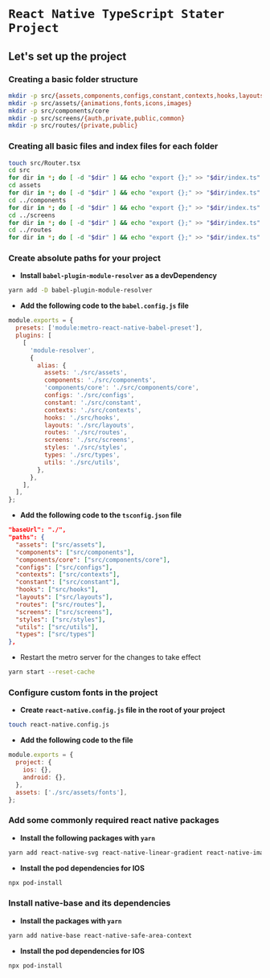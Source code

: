 # `React Native TypeScript Stater Project`

## Let's set up the project

### Creating a basic folder structure

```sh
mkdir -p src/{assets,components,configs,constant,contexts,hooks,layouts,routes,screens,styles,types,utils}
mkdir -p src/assets/{animations,fonts,icons,images}
mkdir -p src/components/core
mkdir -p src/screens/{auth,private,public,common}
mkdir -p src/routes/{private,public}
```

### Creating all basic files and index files for each folder

```sh
touch src/Router.tsx
cd src
for dir in *; do [ -d "$dir" ] && echo "export {};" >> "$dir/index.ts" ; done
cd assets
for dir in *; do [ -d "$dir" ] && echo "export {};" >> "$dir/index.ts" ; done
cd ../components
for dir in *; do [ -d "$dir" ] && echo "export {};" >> "$dir/index.ts" ; done
cd ../screens
for dir in *; do [ -d "$dir" ] && echo "export {};" >> "$dir/index.ts" ; done
cd ../routes
for dir in *; do [ -d "$dir" ] && echo "export {};" >> "$dir/index.ts" ; done
```

### Create absolute paths for your project

- **Install `babel-plugin-module-resolver` as a devDependency**

```sh
yarn add -D babel-plugin-module-resolver
```

- **Add the following code to the `babel.config.js` file**

```js
module.exports = {
  presets: ['module:metro-react-native-babel-preset'],
  plugins: [
    [
      'module-resolver',
      {
        alias: {
          assets: './src/assets',
          components: './src/components',
          'components/core': './src/components/core',
          configs: './src/configs',
          constant: './src/constant',
          contexts: './src/contexts',
          hooks: './src/hooks',
          layouts: './src/layouts',
          routes: './src/routes',
          screens: './src/screens',
          styles: './src/styles',
          types: './src/types',
          utils: './src/utils',
        },
      },
    ],
  ],
};
```

- **Add the following code to the `tsconfig.json` file**

```json
"baseUrl": "./",
"paths": {
  "assets": ["src/assets"],
  "components": ["src/components"],
  "components/core": ["src/components/core"],
  "configs": ["src/configs"],
  "contexts": ["src/contexts"],
  "constant": ["src/constant"],
  "hooks": ["src/hooks"],
  "layouts": ["src/layouts"],
  "routes": ["src/routes"],
  "screens": ["src/screens"],
  "styles": ["src/styles"],
  "utils": ["src/utils"],
  "types": ["src/types"]
},
```

- Restart the metro server for the changes to take effect

```sh
yarn start --reset-cache
```

### Configure custom fonts in the project

- **Create `react-native.config.js` file in the root of your project**

```sh
touch react-native.config.js
```

- **Add the following code to the file**

```js
module.exports = {
  project: {
    ios: {},
    android: {},
  },
  assets: ['./src/assets/fonts'],
};
```

### Add some commonly required react native packages

- **Install the following packages with `yarn`**

```sh
yarn add react-native-svg react-native-linear-gradient react-native-image-crop-picker react-native-sms-retriever lottie-ios lottie-react-native @react-native-async-storage/async-storage @react-native-community/netinfo @react-native-community/clipboard
```

- **Install the pod dependencies for IOS**

```sh
npx pod-install
```

### Install native-base and its dependencies

- **Install the packages with `yarn`**

```sh
yarn add native-base react-native-safe-area-context
```

- **Install the pod dependencies for IOS**

```sh
npx pod-install
```

